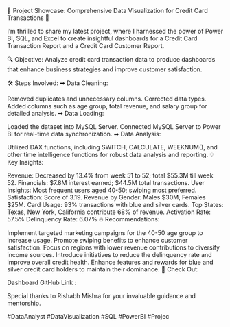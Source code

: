 🌟 Project Showcase: Comprehensive Data Visualization for Credit Card Transactions 🌟

I’m thrilled to share my latest project, where I harnessed the power of Power BI, SQL, and Excel to create insightful dashboards for a Credit Card Transaction Report and a Credit Card Customer Report.

🔍 Objective:
Analyze credit card transaction data to produce dashboards that enhance business strategies and improve customer satisfaction.

🛠️ Steps Involved:
➡ Data Cleaning:

Removed duplicates and unnecessary columns.
Corrected data types.
Added columns such as age group, total revenue, and salary group for detailed analysis.
➡ Data Loading:

Loaded the dataset into MySQL Server.
Connected MySQL Server to Power BI for real-time data synchronization.
➡ Data Analysis:

Utilized DAX functions, including SWITCH, CALCULATE, WEEKNUM(), and other time intelligence functions for robust data analysis and reporting.
💡 Key Insights:

Revenue: Decreased by 13.4% from week 51 to 52; total $55.3M till week 52.
Financials: $7.8M interest earned; $44.5M total transactions.
User Insights: Most frequent users aged 40-50; swiping most preferred.
Satisfaction: Score of 3.19.
Revenue by Gender: Males $30M, Females $25M.
Card Usage: 93% transactions with blue and silver cards.
Top States: Texas, New York, California contribute 68% of revenue.
Activation Rate: 57.5%
Delinquency Rate: 6.07%
🔥 Recommendations:

Implement targeted marketing campaigns for the 40-50 age group to increase usage.
Promote swiping benefits to enhance customer satisfaction.
Focus on regions with lower revenue contributions to diversify income sources.
Introduce initiatives to reduce the delinquency rate and improve overall credit health.
Enhance features and rewards for blue and silver credit card holders to maintain their dominance.
🔗 Check Out:

Dashboard GitHub Link :

Special thanks to Rishabh Mishra for your invaluable guidance and mentorship.

#DataAnalyst #DataVisualization #SQL #PowerBI #Projec
